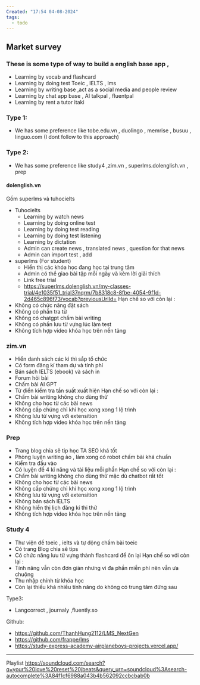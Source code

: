 ```yaml
---
Created: "17:54 04-08-2024"
tags:
  - todo
---
```


## Market survey

### These is some type of way to build a english base app , 
- Learning by vocab and flashcard 
- Learning by doing test Toeic , IELTS , lms
- Learning by writing base ,act as a social media and people review 
- Learning by chat app base , AI talkpal , fluentpal
- Learning by rent a tutor itaki 
  
### Type 1: 
- We has some preference like tobe.edu.vn , duolingo , memrise , busuu , linguo.com (I dont follow to this approach)
### Type 2:
- We has some preference like study4 ,zim.vn , superlms.dolenglish.vn , prep

#### dolenglish.vn
Gồm superlms và tuhocielts 
- Tuhocielts
	- Learning by watch news
	- Learning by doing online test
	- Learning by doing test reading
	- Learning by doing test listening
	- Learning by dictation
	- Admin can create news , translated news , question for that news
	- Admin can import test , add 
- superlms (For student)
	- Hiển thị các khóa học đang học tại trung tâm
	- Admin có thể giao bài tập mỗi ngày và kèm lời giải thích 
	- Link free trial
	- https://superlms.dolenglish.vn/my-classes-trial/4e1035f51_trial37nqrm/7b8318c8-8fbe-4054-9f1d-2d465c896f73/vocab?previousUrlId=
Hạn chế so với còn lại : 
- Không có chức năng đặt sách
- Không có phần tra từ 
- Không có chatgpt chấm bài writing
- Không có phần lưu từ vựng lúc làm test
- Không tích hợp video khóa học trên nền tảng
### zim.vn
- Hiển danh sách các kì thì sắp tổ chức 
- Có form đăng kí tham dự và tính phí
- Bán sách IELTS (ebook) và sách in
- Forum hỏi bài
- Chấm bài AI GPT 
- Từ điển kiểm tra tần suất xuất hiện
Hạn chế so với còn lại : 
- Chấm bài writing không cho dùng thử
- Không cho học từ các bài news
- Không cấp chứng chỉ khi học xong xong 1 lộ trình
- Không lưu từ vựng với extensition
- Không tích hợp video khóa học trên nền tảng

### Prep
- Trang blog chia sẽ tip học TA SEO khá tốt
- Phòng luyện writing ảo , làm xong có robot chấm bài khá chuẩn
- Kiểm tra đầu vào 
- Có luyện đề 4 kĩ năng và tài liệu mỗi phần
Hạn chế so với còn lại : 
- Chấm bài writing không cho dùng thử mặc dù chatbot rất tốt
- Không cho học từ các bài news
- Không cấp chứng chỉ khi học xong xong 1 lộ trình
- Không lưu từ vựng với extensition
- Không bán sách IELTS
- Không hiển thị lịch đăng kí thi thử
- Không tích hợp video khóa học trên nền tảng
### Study 4
- Thư viện đề toeic , ielts và tự động chấm bài toeic
- Có trang Blog chia sẽ tips
- Có chức năng lưu từ vựng thành flashcard để ôn lại
Hạn chế so với còn lại : 
- Tính năng vẫn còn đơn giản nhưng vì đa phần miễn phí nên vẫn ưa chuộng
- Thu nhập chính từ khóa học 
- Còn lại thiếu khá nhiều tính năng do không có trung tâm đứng sau


Type3: 
- Langcorrect , journaly ,fluently.so




Github: 
- https://github.com/ThanhHung2112/LMS_NextGen
- https://github.com/frappe/lms
- https://study-express-academy-airplaneboys-projects.vercel.app/

----
Playlist 
https://soundcloud.com/search?q=your%20love%20reset%20jbeats&query_urn=soundcloud%3Asearch-autocomplete%3A84f1cf6988a043b4b562092ccbcbab0b